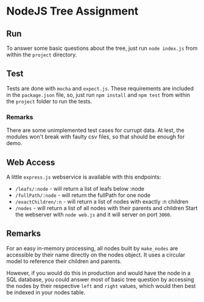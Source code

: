 # NodeJS Tree Assignment

## Run
To answer some basic questions about the tree, just run 
`node index.js`
from within the `project` directory.

## Test
Tests are done with `mocha` and `expect.js`. These requirements are included in the `package.json` file,
so, just run `npm install` and `npm test` from within the `project` folder to run the tests.

### Remarks
There are some unimplemented test cases for currupt data. At lest, the modules won't break with faulty csv files,
so that should be enough for demo.

## Web Access
A little `express.js` webservice is available with this endpoints:
 - `/leafs/:node` - will return a list of leafs below :node
 - `/fullPath/:node` - will return the fullPath for one node
 - `/exactChildren/:n` - will return a list of nodes with exactly :n children
 - `/nodes` - will return a list of all nodes with their parents and children
Start the webserver with `node web.js` and it will server on port `3000`.

## Remarks
For an easy in-memory processing, all nodes built by `make_nodes` are accessible by their name directly on
the nodes object. It uses a circular model to reference their children and parents.

However, if you would do this in production and would have the node in a SQL database, you could answer most of
basic tree question by accessing the nodes by their respective `left` and `right` values, which would then best
be indexed in your nodes table.